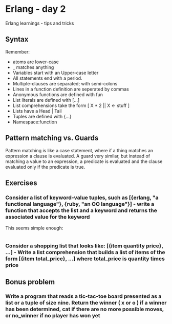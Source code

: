 # Erlang - day 2
Erlang learnings - tips and tricks

## Syntax
Remember:
* atoms are lower-case
* _ matches anything
* Variables start with an Upper-case letter
* All statements end with a period.
* Multiple-clauses are separated; with semi-colons
* Lines in a function definition are seperated by commas
* Anonymous functions are defined with fun
* List literals are defined with [...] 
* List comprehensions take the form [ X * 2 || X <- stuff ]
* Lists have a Head | Tail
* Tuples are defined with {...}
* Namespace:function

## Pattern matching vs. Guards
Pattern matching is like a case statement, where if a thing matches an expression a clause is evaluated. A guard very similar, but instead of matching a value to an expression, a predicate is evaluated and the clause evaluated only if the predicate is true.

## Exercises
### Consider a list of keyword-value tuples, such as [{erlang, "a functional language"}, {ruby, "an OO language"}] - write a function that accepts the list and a keyword and returns the associated value for the keyword

This seems simple enough:
```erlang

```

### Consider a shopping list that looks like: [{item quantity price}, ...] - Write a list comprehension that builds a list of items of the form [{item total_price}, ...] where total_price is quantity times price

## Bonus problem
### Write a program that reads a tic-tac-toe board presented as a list or a tuple of size nine. Return the winner ( x or o ) if a winner has been determined, cat if there are no more possible moves, or no_winner if no player has won yet